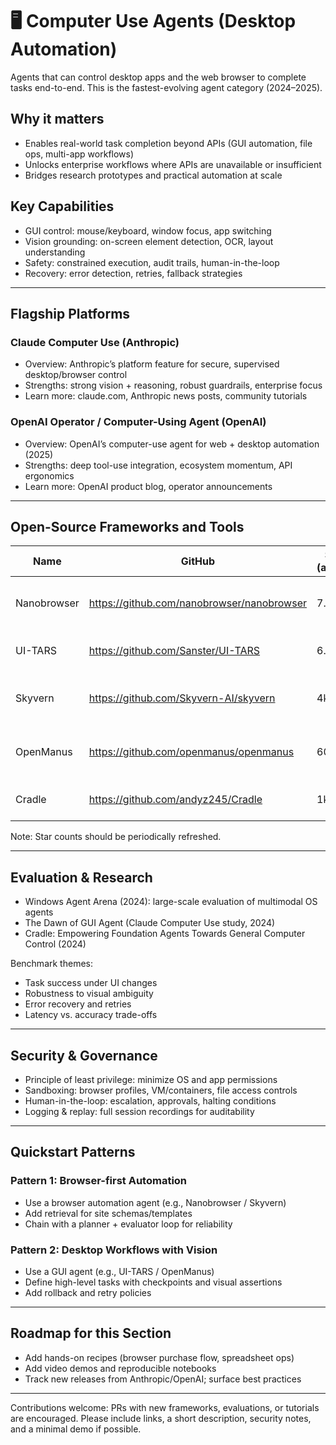 # 🖥️ Computer Use Agents (Desktop Automation)

Agents that can control desktop apps and the web browser to complete tasks end-to-end. This is the fastest-evolving agent category (2024–2025).

## Why it matters
- Enables real-world task completion beyond APIs (GUI automation, file ops, multi-app workflows)
- Unlocks enterprise workflows where APIs are unavailable or insufficient
- Bridges research prototypes and practical automation at scale

## Key Capabilities
- GUI control: mouse/keyboard, window focus, app switching
- Vision grounding: on-screen element detection, OCR, layout understanding
- Safety: constrained execution, audit trails, human-in-the-loop
- Recovery: error detection, retries, fallback strategies

---

## Flagship Platforms

### Claude Computer Use (Anthropic)
- Overview: Anthropic’s platform feature for secure, supervised desktop/browser control
- Strengths: strong vision + reasoning, robust guardrails, enterprise focus
- Learn more: claude.com, Anthropic news posts, community tutorials

### OpenAI Operator / Computer-Using Agent (OpenAI)
- Overview: OpenAI’s computer-use agent for web + desktop automation (2025)
- Strengths: deep tool-use integration, ecosystem momentum, API ergonomics
- Learn more: OpenAI product blog, operator announcements

---

## Open-Source Frameworks and Tools

| Name | GitHub | Stars (approx) | Description | Notes |
|------|--------|----------------|-------------|-------|
| Nanobrowser | https://github.com/nanobrowser/nanobrowser | 7.1k | Browser agent for navigating and acting on the web | Vision + DOM strategies |
| UI-TARS | https://github.com/Sanster/UI-TARS | 6.5k | General GUI agent for desktop automation | Multimodal control |
| Skyvern | https://github.com/Skyvern-AI/skyvern | 4k | Autonomous web agent with vision and HTML extraction | Strong web focus |
| OpenManus | https://github.com/openmanus/openmanus | 600+ | Open-source alternative to Manus/Operator-style control | Early but promising |
| Cradle | https://github.com/andyz245/Cradle | 1k | General computer control via LLM planning | Research-oriented |

Note: Star counts should be periodically refreshed.

---

## Evaluation & Research
- Windows Agent Arena (2024): large-scale evaluation of multimodal OS agents
- The Dawn of GUI Agent (Claude Computer Use study, 2024)
- Cradle: Empowering Foundation Agents Towards General Computer Control (2024)

Benchmark themes:
- Task success under UI changes
- Robustness to visual ambiguity
- Error recovery and retries
- Latency vs. accuracy trade-offs

---

## Security & Governance
- Principle of least privilege: minimize OS and app permissions
- Sandboxing: browser profiles, VM/containers, file access controls
- Human-in-the-loop: escalation, approvals, halting conditions
- Logging & replay: full session recordings for auditability

---

## Quickstart Patterns

### Pattern 1: Browser-first Automation
- Use a browser automation agent (e.g., Nanobrowser / Skyvern)
- Add retrieval for site schemas/templates
- Chain with a planner + evaluator loop for reliability

### Pattern 2: Desktop Workflows with Vision
- Use a GUI agent (e.g., UI-TARS / OpenManus)
- Define high-level tasks with checkpoints and visual assertions
- Add rollback and retry policies

---

## Roadmap for this Section
- Add hands-on recipes (browser purchase flow, spreadsheet ops)
- Add video demos and reproducible notebooks
- Track new releases from Anthropic/OpenAI; surface best practices

---

Contributions welcome: PRs with new frameworks, evaluations, or tutorials are encouraged. Please include links, a short description, security notes, and a minimal demo if possible.
